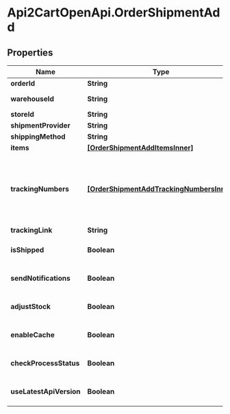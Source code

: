 # Api2CartOpenApi.OrderShipmentAdd

## Properties

Name | Type | Description | Notes
------------ | ------------- | ------------- | -------------
**orderId** | **String** | Defines the order for which the shipment will be created | [optional] 
**warehouseId** | **String** | This parameter is used for selecting a warehouse where you need to set/modify a product quantity. | [optional] 
**storeId** | **String** | Store Id | [optional] 
**shipmentProvider** | **String** | Defines company name that provide tracking of shipment | [optional] 
**shippingMethod** | **String** | Define shipping method | [optional] 
**items** | [**[OrderShipmentAddItemsInner]**](OrderShipmentAddItemsInner.md) | Defines items in the order that will be shipped | [optional] 
**trackingNumbers** | [**[OrderShipmentAddTrackingNumbersInner]**](OrderShipmentAddTrackingNumbersInner.md) | Defines shipment&#39;s tracking numbers that have to be added&lt;/br&gt; How set tracking numbers to appropriate carrier:&lt;ul&gt;&lt;li&gt;tracking_numbers[]&#x3D;a2c.demo1,a2c.demo2 - set default carrier&lt;/li&gt;&lt;li&gt;tracking_numbers[&lt;b&gt;carrier_id&lt;/b&gt;]&#x3D;a2c.demo - set appropriate carrier&lt;/li&gt;&lt;/ul&gt;To get the list of carriers IDs that are available in your store, use the &lt;a href &#x3D; \&quot;https://api2cart.com/docs/#/cart/CartInfo\&quot;&gt;cart.info&lt;/a &gt; method | [optional] 
**trackingLink** | **String** | Defines custom tracking link | [optional] 
**isShipped** | **Boolean** | Defines shipment&#39;s status | [optional] [default to true]
**sendNotifications** | **Boolean** | Send notifications to customer after shipment was created | [optional] [default to false]
**adjustStock** | **Boolean** | This parameter is used for adjust stock. | [optional] [default to false]
**enableCache** | **Boolean** | If the value is &#39;true&#39; and order exist in our cache, we will use order.info from cache to prepare shipment items. | [optional] [default to false]
**checkProcessStatus** | **Boolean** | Disable or enable check process status. Please note that the response will be slower due to additional requests to the store. | [optional] [default to false]
**useLatestApiVersion** | **Boolean** | Use the latest platform API version | [optional] [default to false]


